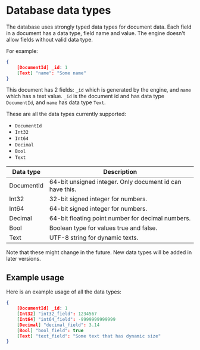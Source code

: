 # Database data types

The database uses strongly typed data types for document data. Each field in a document has a data type, field name and value. The engine doesn't allow fields without valid data type.

For example:

```json
{
    [DocumentId] _id: 1
    [Text] "name": "Some name"
}
```

This document has 2 fields: `_id` which is generated by the engine, and `name` which has a text value. `_id` is the document id and has data type `DocumentId`, and `name` has data type `Text`.

These are all the data types currently supported:

- `DocumentId`
- `Int32`
- `Int64`
- `Decimal`
- `Bool`
- `Text`

Data type  | Description
---------- | -----------
DocumentId | 64-bit unsigned integer. Only document id can have this.
Int32      | 32-bit signed integer for numbers.
Int64      | 64-bit signed integer for numbers.
Decimal    | 64-bit floating point number for decimal numbers.
Bool       | Boolean type for values true and false.
Text       | UTF-8 string for dynamic texts.

Note that these might change in the future. New data types will be added in later versions.

## Example usage

Here is an example usage of all the data types:

```json
{
    [DocumentId] _id: 1
    [Int32] "int32_field": 1234567
    [Int64] "int64_field": -9999999999999
    [Decimal] "decimal_field": 3.14
    [Bool] "bool_field": true
    [Text] "text_field": "Some text that has dynamic size"
}
```
